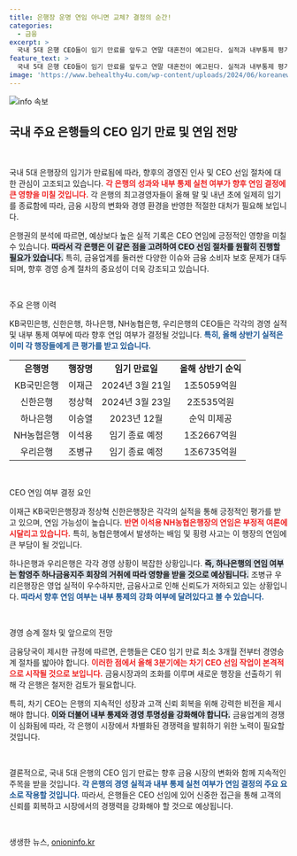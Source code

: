 ```yaml
---
title: 은행장 운명 연임 아니면 교체? 결정의 순간!
categories:
  - 금융
excerpt: >
  국내 5대 은행 CEO들이 임기 만료를 앞두고 연말 대혼전이 예고된다. 실적과 내부통제 평가가 연임의 주요 변수로 떠오르고, 3분기부터 차기 CEO 선임 절차가 본격화될 전망이다. 클릭을 유도하는 이 변화를 놓치지 마세요!
feature_text: >
  국내 5대 은행 CEO들이 임기 만료를 앞두고 연말 대혼전이 예고된다. 실적과 내부통제 평가가 연임의 주요 변수로 떠오르고, 3분기부터 차기 CEO 선임 절차가 본격화될 전망이다. 클릭을 유도하는 이 변화를 놓치지 마세요!
image: 'https://www.behealthy4u.com/wp-content/uploads/2024/06/koreanews.jpg'
---
```


<p><img src="https://www.behealthy4u.com/wp-content/uploads/2024/06/koreanews.jpg" alt="info 속보" /></p>

<h2 data-ke-size="size26">국내 주요 은행들의 CEO 임기 만료 및 연임 전망</h2>

<p data-ke-size="size16">&nbsp;</p>

<p>국내 5대 은행장의 임기가 만료됨에 따라, 향후의 경영진 인사 및 CEO 선임 절차에 대한 관심이 고조되고 있습니다. <b><span style="color: #ee2323;">각 은행의 성과와 내부 통제 실천 여부가 향후 연임 결정에 큰 영향을 미칠 것입니다.</span></b> 각 은행의 최고경영자들이 올해 말 및 내년 초에 일제히 임기를 종료함에 따라, 금융 시장의 변화와 경영 환경을 반영한 적절한 대처가 필요해 보입니다. </p>

<p>은행권의 분석에 따르면, 예상보다 높은 실적 기록은 CEO 연임에 긍정적인 영향을 미칠 수 있습니다. <b><span style="background-color: #21538527;">따라서 각 은행은 이 같은 점을 고려하여 CEO 선임 절차를 원활히 진행할 필요가 있습니다.</span></b> 특히, 금융업계를 둘러싼 다양한 이슈와 금융 소비자 보호 문제가 대두되며, 향후 경영 승계 절차의 중요성이 더욱 강조되고 있습니다. </p>

<p data-ke-size="size16">&nbsp;</p>

<p>주요 은행 이력</p>

<p>KB국민은행, 신한은행, 하나은행, NH농협은행, 우리은행의 CEO들은 각각의 경영 실적 및 내부 통제 여부에 따라 향후 연임 여부가 결정될 것입니다. <b><span style="color: #1a5490;">특히, 올해 상반기 실적은 이미 각 행장들에게 큰 평가를 받고 있습니다.</span></b></p>

<table style="width: 100%; border-collapse: collapse;">
<tr>
<td style="text-align: center; height: 17px;"><b>은행명</b></td>
<td style="text-align: center; height: 17px;"><b>행장명</b></td>
<td style="text-align: center; height: 17px;"><b>임기 만료일</b></td>
<td style="text-align: center; height: 17px;"><b>올해 상반기 순익</b></td>
</tr>
<tr>
<td style="text-align: center; height: 17px;">KB국민은행</td>
<td style="text-align: center; height: 17px;">이재근</td>
<td style="text-align: center; height: 17px;">2024년 3월 21일</td>
<td style="text-align: center; height: 17px;">1조5059억원</td>
</tr>
<tr>
<td style="text-align: center; height: 17px;">신한은행</td>
<td style="text-align: center; height: 17px;">정상혁</td>
<td style="text-align: center; height: 17px;">2024년 3월 23일</td>
<td style="text-align: center; height: 17px;">2조535억원</td>
</tr>
<tr>
<td style="text-align: center; height: 17px;">하나은행</td>
<td style="text-align: center; height: 17px;">이승열</td>
<td style="text-align: center; height: 17px;">2023년 12월</td>
<td style="text-align: center; height: 17px;">순익 미제공</td>
</tr>
<tr>
<td style="text-align: center; height: 17px;">NH농협은행</td>
<td style="text-align: center; height: 17px;">이석용</td>
<td style="text-align: center; height: 17px;">임기 종료 예정</td>
<td style="text-align: center; height: 17px;">1조2667억원</td>
</tr>
<tr>
<td style="text-align: center; height: 17px;">우리은행</td>
<td style="text-align: center; height: 17px;">조병규</td>
<td style="text-align: center; height: 17px;">임기 종료 예정</td>
<td style="text-align: center; height: 17px;">1조6735억원</td>
</tr>
</table>

<p data-ke-size="size16">&nbsp;</p>

<p>CEO 연임 여부 결정 요인</p>

<p>이재근 KB국민은행장과 정상혁 신한은행장은 각각의 실적을 통해 긍정적인 평가를 받고 있으며, 연임 가능성이 높습니다. <b><span style="color: #ee2323;">반면 이석용 NH농협은행장의 연임은 부정적 여론에 시달리고 있습니다.</span></b> 특히, 농협은행에서 발생하는 배임 및 횡령 사고는 이 행장의 연임에 큰 부담이 될 것입니다. </p>

<p>하나은행과 우리은행은 각각 경영 상황이 복잡한 상황입니다. <b><span style="background-color: #21538527;">즉, 하나은행의 연임 여부는 함영주 하나금융지주 회장의 거취에 따라 영향을 받을 것으로 예상됩니다.</span></b> 조병규 우리은행장은 영업 실적이 우수하지만, 금융사고로 인해 신뢰도가 저하되고 있는 상황입니다. <b><span style="color: #1a5490;">따라서 향후 연임 여부는 내부 통제의 강화 여부에 달려있다고 볼 수 있습니다.</span></b></p>

<p data-ke-size="size16">&nbsp;</p>

<p>경영 승계 절차 및 앞으로의 전망</p>

<p>금융당국이 제시한 규정에 따르면, 은행들은 CEO 임기 만료 최소 3개월 전부터 경영승계 절차를 밟아야 합니다. <b><span style="color: #ee2323;">이러한 점에서 올해 3분기에는 차기 CEO 선임 작업이 본격적으로 시작될 것으로 보입니다.</span></b> 금융시장과의 조화를 이루며 새로운 행장을 선출하기 위해 각 은행은 철저한 검토가 필요합니다. </p>

<p>특히, 차기 CEO는 은행의 지속적인 성장과 고객 신뢰 회복을 위해 강력한 비전을 제시해야 합니다. <b><span style="background-color: #21538527;">이와 더불어 내부 통제와 경영 투명성을 강화해야 합니다.</span></b> 금융업계의 경쟁이 심화됨에 따라, 각 은행이 시장에서 차별화된 경쟁력을 발휘하기 위한 노력이 필요할 것입니다.</p>

<p data-ke-size="size16">&nbsp;</p>

<p>결론적으로, 국내 5대 은행의 CEO 임기 만료는 향후 금융 시장의 변화와 함께 지속적인 주목을 받을 것입니다. <b><span style="color: #1a5490;">각 은행의 경영 실적과 내부 통제 실천 여부가 연임 결정의 주요 요소로 작용할 것입니다.</span></b> 따라서, 은행들은 CEO 선임에 있어 신중한 접근을 통해 고객의 신뢰를 회복하고 시장에서의 경쟁력을 강화해야 할 것으로 예상됩니다. </p>

<p data-ke-size="size16">&nbsp;</p>
생생한 뉴스, <a href="https://onioninfo.kr" rel="dofollow">onioninfo.kr</a>


